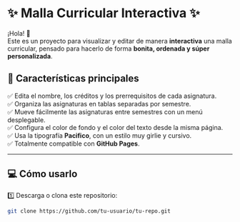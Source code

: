 
# ✨ Malla Curricular Interactiva ✨

¡Hola! 💖  
Este es un proyecto para visualizar y editar de manera **interactiva** una malla curricular, pensado para hacerlo de forma **bonita, ordenada y súper personalizada**.  

## 🌸 Características principales

✅ Edita el nombre, los créditos y los prerrequisitos de cada asignatura.  
✅ Organiza las asignaturas en tablas separadas por semestre.  
✅ Mueve fácilmente las asignaturas entre semestres con un menú desplegable.  
✅ Configura el color de fondo y el color del texto desde la misma página.  
✅ Usa la tipografía **Pacifico**, con un estilo muy girlie y cursivo.  
✅ Totalmente compatible con **GitHub Pages**.

---

## 💻 Cómo usarlo

1️⃣ Descarga o clona este repositorio:

```bash
git clone https://github.com/tu-usuario/tu-repo.git
